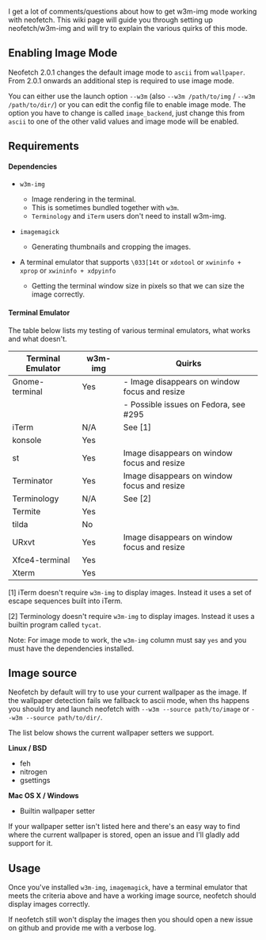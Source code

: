 I get a lot of comments/questions about how to get w3m-img mode working with
neofetch. This wiki page will guide you through setting up neofetch/w3m-img and
will try to explain the various quirks of this mode.

## Enabling Image Mode

Neofetch 2.0.1 changes the default image mode to `ascii` from `wallpaper`. From 2.0.1 onwards an additional step is required to use image mode.

You can either use the launch option `--w3m` (also `--w3m /path/to/img` / `--w3m /path/to/dir/`) or you can edit the config file to enable image mode. The option you have to change is called `image_backend`, just change this from `ascii` to one of the other valid values and image mode will be enabled.

## Requirements


#### Dependencies

- `w3m-img`
    - Image rendering in the terminal.
    - This is sometimes bundled together with `w3m`.
    - `Terminology` and `iTerm` users don't need to install w3m-img.

- `imagemagick`
    - Generating thumbnails and cropping the images.

- A terminal emulator that supports `\033[14t` or `xdotool` or
`xwininfo + xprop` or `xwininfo + xdpyinfo`
    - Getting the terminal window size in pixels so that we can size the image correctly.

#### Terminal Emulator

The table below lists my testing of various terminal emulators, what works and
what doesn't.

| Terminal Emulator | w3m-img | Quirks |
| ----------------- | ------- | ------ |
| Gnome-terminal    | Yes     | - Image disappears on window focus and resize
|                   |         | - Possible issues on Fedora, see #295
| iTerm             | N/A     | See \[1\] |
| konsole           | Yes     |
| st                | Yes     | Image disappears on window focus and resize |
| Terminator        | Yes     | Image disappears on window focus and resize |
| Terminology       | N/A     | See \[2\] |
| Termite           | Yes     |
| tilda             | No      |
| URxvt             | Yes     | Image disappears on window focus and resize |
| Xfce4-terminal    | Yes     |
| Xterm             | Yes     |

\[1\] iTerm doesn't require `w3m-img` to display images. Instead it uses a
set of escape sequences built into iTerm.

\[2\] Terminology doesn't require `w3m-img` to display images. Instead it uses
a builtin program called `tycat`.

Note: For image mode to work, the `w3m-img` column must say `yes` and you must have
the dependencies installed.

## Image source

Neofetch by default will try to use your current wallpaper as the image. If the
wallpaper detection fails we fallback to ascii mode, when ths happens you should
try and launch neofetch with `--w3m --source path/to/image` or `--w3m --source path/to/dir/`.

The list below shows the current wallpaper setters we support.

**Linux / BSD**

- feh
- nitrogen
- gsettings

**Mac OS X / Windows**

- Builtin wallpaper setter

If your wallpaper setter isn't listed here and there's an easy way to find where
the current wallpaper is stored, open an issue and I'll gladly add support for
it.

## Usage

Once you've installed `w3m-img`, `imagemagick`, have a terminal emulator that
meets the criteria above and have a working image source, neofetch should
display images correctly.

If neofetch still won't display the images then you should open a new issue on
github and provide me with a verbose log.
